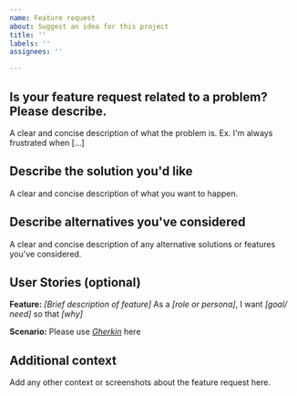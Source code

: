 ```yaml
---
name: Feature request
about: Suggest an idea for this project
title: ''
labels: ''
assignees: ''

---
```


## Is your feature request related to a problem? Please describe.
A clear and concise description of what the problem is. Ex. I'm always frustrated when [...]

## Describe the solution you'd like
A clear and concise description of what you want to happen.

## Describe alternatives you've considered
A clear and concise description of any alternative solutions or features you've considered.

## User Stories (optional)

**Feature:** _[Brief description of feature]_
As a _[role or persona]_, I want _[goal/ need]_ so that _[why]_

**Scenario:** Please use _[Gherkin](https://cucumber.io/docs/gherkin/reference/)_ here

## Additional context
Add any other context or screenshots about the feature request here.
